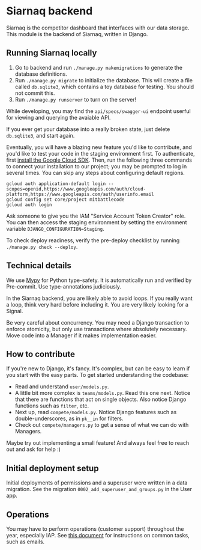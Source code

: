 # Siarnaq backend

Siarnaq is the competitor dashboard that interfaces with our data storage. This module
is the backend of Siarnaq, written in Django.

## Running Siarnaq locally

1. Go to backend and run `./manage.py makemigrations` to generate the database
   definitions.
1. Run `./manage.py migrate` to initialize the database. This will create a file called
   `db.sqlite3`, which contains a toy database for testing. You should not commit this.
1. Run `./manage.py runserver` to turn on the server!

While developing, you may find the `api/specs/swagger-ui` endpoint userful for viewing
and querying the avaiable API.

If you ever get your database into a really broken state, just delete `db.sqlite3`, and
start again.

Eventually, you will have a blazing new feature you'd like to contribute, and you'd like
to test your code in the staging environment first. To authenticate, first [install the
Google Cloud SDK](https://cloud.google.com/sdk/docs/install). Then, run the following
three commands to connect your installation to our project; you may be prompted to log
in several times. You can skip any steps about configuring default regions.

```
gcloud auth application-default login --scopes=openid,https://www.googleapis.com/auth/cloud-platform,https://www.googleapis.com/auth/userinfo.email
gcloud config set core/project mitbattlecode
gcloud auth login
```

Ask someone to give you the IAM "Service Account Token Creator" role.
You can then access the staging environment by setting the environment variable
`DJANGO_CONFIGURATION=Staging`.

To check deploy readiness, verify the pre-deploy checklist by running
`./manage.py check --deploy`.

## Technical details

We use [Mypy](http://mypy-lang.org/examples.html) for Python type-safety. It is
automatically run and verified by Pre-commit. Use type-annotations judiciously.

In the Siarnaq backend, you are likely able to avoid loops. If you really want a loop,
think very hard before including it. You are very likely looking for a Signal.

Be very careful about concurrency. You may need a Django transaction to enforce
atomicity, but only use transactions where absolutely necessary. Move code into a
Manager if it makes implementation easier.

## How to contribute

If you're new to Django, it's fancy. It's complex, but can be easy to learn if you start
with the easy parts. To get started understanding the codebase:

- Read and understand `user/models.py`.
- A little bit more complex is `teams/models.py`.
  Read this one next.
  Notice that there are functions that act on single objects.
  Also notice Django functions such as `filter`, etc.
- Next up, read `compete/models.py`.
  Notice Django features such as double-underscores, as in `pk__in` for filters.
- Check out `compete/managers.py` to get a sense of what we can do with Managers.

Maybe try out implementing a small feature! And always feel free to reach out and ask
for help :)

## Initial deployment setup

Initial deployments of permissions and a superuser were written in a data migration. See
the migration `0002_add_superuser_and_groups.py` in the User app.

## Operations

You may have to perform operations (customer support) throughout the year, especially IAP. See [this document](docs/operations.md) for instructions on common tasks, such as emails.
